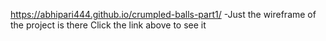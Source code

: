 https://abhipari444.github.io/crumpled-balls-part1/
-Just the wireframe of the project is there Click the link above to see it
